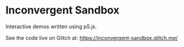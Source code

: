Inconvergent Sandbox
=========

Interactive demos written using p5.js.

See the code live on Glitch at: https://inconvergent-sandbox.glitch.me/

